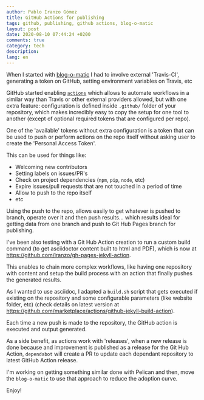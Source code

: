 ```yaml
---
author: Pablo Iranzo Gómez
title: GitHub Actions for publishing
tags: github, publishing, github actions, blog-o-matic
layout: post
date: 2020-08-10 07:44:24 +0200
comments: true
category: tech
description:
lang: en
---
```


When I started with [blog-o-matic]({filename}2019-01-09-blog-o-matic.en.md) I had to involve external 'Travis-CI', generating a token on GitHub, setting environment variables on Travis, etc

GitHub started enabling [`actions`](https://github.com/features/actions) which allows to automate workflows in a similar way than Travis or other external providers allowed, but with one extra feature: configuration is defined inside `.github/` folder of your repository, which makes incredibly easy to copy the setup for one tool to another (except of optional required tokens that are configured per repo).

One of the 'available' tokens without extra configuration is a token that can be used to push or perform actions on the repo itself without asking user to create the 'Personal Access Token'.

This can be used for things like:

- Welcoming new contributors
- Setting labels on issues/PR's
- Check on project dependencies (`npm`, `pip`, `node`, etc)
- Expire issues/pull requests that are not touched in a period of time
- Allow to push to the repo itself
- etc

Using the push to the repo, allows easily to get whatever is pushed to branch, operate over it and then push results... which results ideal for getting data from one branch and push to Git Hub Pages branch for publishing.

I've been also testing with a Git Hub Action creation to run a custom build command (to get asciidoctor content built to html and PDF), which is now at <https://github.com/iranzo/gh-pages-jekyll-action>.

This enables to chain more complex workflows, like having one repository with content and setup the build process with an action that finally pushes the generated results.

As I wanted to use asciidoc, I adapted a `build.sh` script that gets executed if existing on the repository and some configurable parameters (like website folder, etc) (check details on latest version at <https://github.com/marketplace/actions/github-jekyll-build-action>).

Each time a new push is made to the repository, the GitHub action is executed and output generated.

As a side benefit, as actions work with 'releases', when a new release is done because and improvement is published as a release for the Git Hub Action, `dependabot` will create a PR to update each dependant repository to latest GitHub Action release.

I'm working on getting something similar done with Pelican and then, move the `blog-o-matic` to use that approach to reduce the adoption curve.

Enjoy!
